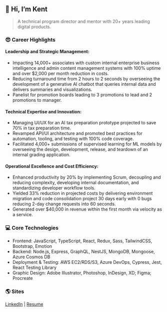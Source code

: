## **👋 Hi, I’m Kent**

> A technical program director and mentor with 20+ years leading digital products.

### 😎 Career Highlights

#### Leadership and Strategic Management:

- Impacting 14,000+ associates with custom internal enterprise business intelligence and admin content management systems with 100% uptime and over $2,000 per month reduction in costs.
- Reducing turnaround time from 2 hours to 2 seconds by overseeing the development of a generative AI chatbot that queries internal data and delivers summaries and visualizations.
- Panelist for promotion boards leading to 3 promotions to lead and 2 promotions to manager.

#### Technical Expertise and Innovation:

- Managing UI/UX for an AI tax preparation prototype projected to save 70% in tax preparation time.
- Revamped API/UI architecture and promoted best practices for automation, tooling, and testing with 100% code coverage.
- Facilitated 4,000+ submissions of supervised learning for ML models by overseeing the design, development, release, and teardown of an internal grading application.

#### Operational Excellence and Cost Efficiency:

- Enhanced productivity by 20% by implementing Scrum, decoupling and reducing complexity, developing internal documentation, and standardizing developer workflow tools.
- Yielded 33% reduction in projected costs by delivering environment migration and code consolidation project 30 days early with 0 bugs reducing 2-day change requests into 60 seconds.
- Generated over $40,000 in revenue within the first month via velocity as a service.

### 💻 Core Technologies

- Frontend: JavaScript, TypeScript, React, Redux, Sass, TailwindCSS, Bootstrap, Emotion
- Backend: Node.js, Express, GraphQL, NestJS, MongoDB, Mongoose, Azure Cosmos DB
- Deployment & Testing: AWS EC2/RDS/S3, Azure DevOps, Cypress, Jest, React Testing Library
- Graphic Design: Adobe Illustrator, Photoshop, InDesign, XD; Figma; Procreate

### 🌎 Sites

[LinkedIn](https://www.linkedin.com/in/theartofwarren/) | [Resume](https://www.kentwarren.dev)
